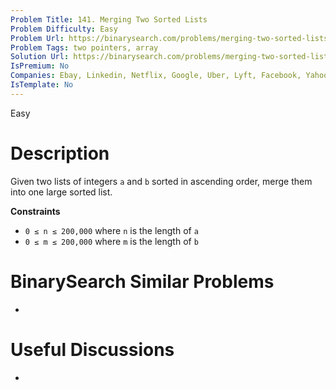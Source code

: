 ```yaml
---
Problem Title: 141. Merging Two Sorted Lists
Problem Difficulty: Easy
Problem Url: https://binarysearch.com/problems/merging-two-sorted-lists/
Problem Tags: two pointers, array
Solution Url: https://binarysearch.com/problems/merging-two-sorted-lists/solutions/
IsPremium: No
Companies: Ebay, Linkedin, Netflix, Google, Uber, Lyft, Facebook, Yahoo, Microsoft, Amazon, Apple
IsTemplate: No
---
```


<span style="color: ;">Easy</span>

# Description

Given two lists of integers `a` and `b` sorted in ascending order, merge them into one large sorted list.

**Constraints**
- `0 ≤ n ≤ 200,000` where `n` is the length of `a`
- `0 ≤ m ≤ 200,000` where `m` is the length of `b`

# BinarySearch Similar Problems

- []()

# Useful Discussions

- []()
